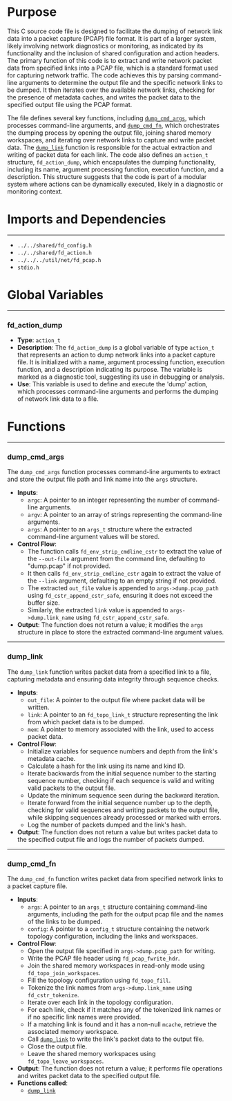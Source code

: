 # Purpose
This C source code file is designed to facilitate the dumping of network link data into a packet capture (PCAP) file format. It is part of a larger system, likely involving network diagnostics or monitoring, as indicated by its functionality and the inclusion of shared configuration and action headers. The primary function of this code is to extract and write network packet data from specified links into a PCAP file, which is a standard format used for capturing network traffic. The code achieves this by parsing command-line arguments to determine the output file and the specific network links to be dumped. It then iterates over the available network links, checking for the presence of metadata caches, and writes the packet data to the specified output file using the PCAP format.

The file defines several key functions, including [`dump_cmd_args`](#dump_cmd_args), which processes command-line arguments, and [`dump_cmd_fn`](#dump_cmd_fn), which orchestrates the dumping process by opening the output file, joining shared memory workspaces, and iterating over network links to capture and write packet data. The [`dump_link`](#dump_link) function is responsible for the actual extraction and writing of packet data for each link. The code also defines an `action_t` structure, `fd_action_dump`, which encapsulates the dumping functionality, including its name, argument processing function, execution function, and a description. This structure suggests that the code is part of a modular system where actions can be dynamically executed, likely in a diagnostic or monitoring context.
# Imports and Dependencies

---
- `../../shared/fd_config.h`
- `../../shared/fd_action.h`
- `../../../util/net/fd_pcap.h`
- `stdio.h`


# Global Variables

---
### fd\_action\_dump
- **Type**: `action_t`
- **Description**: The `fd_action_dump` is a global variable of type `action_t` that represents an action to dump network links into a packet capture file. It is initialized with a name, argument processing function, execution function, and a description indicating its purpose. The variable is marked as a diagnostic tool, suggesting its use in debugging or analysis.
- **Use**: This variable is used to define and execute the 'dump' action, which processes command-line arguments and performs the dumping of network link data to a file.


# Functions

---
### dump\_cmd\_args<!-- {{#callable:dump_cmd_args}} -->
The `dump_cmd_args` function processes command-line arguments to extract and store the output file path and link name into the `args` structure.
- **Inputs**:
    - `argc`: A pointer to an integer representing the number of command-line arguments.
    - `argv`: A pointer to an array of strings representing the command-line arguments.
    - `args`: A pointer to an `args_t` structure where the extracted command-line argument values will be stored.
- **Control Flow**:
    - The function calls `fd_env_strip_cmdline_cstr` to extract the value of the `--out-file` argument from the command line, defaulting to "dump.pcap" if not provided.
    - It then calls `fd_env_strip_cmdline_cstr` again to extract the value of the `--link` argument, defaulting to an empty string if not provided.
    - The extracted `out_file` value is appended to `args->dump.pcap_path` using `fd_cstr_append_cstr_safe`, ensuring it does not exceed the buffer size.
    - Similarly, the extracted `link` value is appended to `args->dump.link_name` using `fd_cstr_append_cstr_safe`.
- **Output**: The function does not return a value; it modifies the `args` structure in place to store the extracted command-line argument values.


---
### dump\_link<!-- {{#callable:dump_link}} -->
The `dump_link` function writes packet data from a specified link to a file, capturing metadata and ensuring data integrity through sequence checks.
- **Inputs**:
    - `out_file`: A pointer to the output file where packet data will be written.
    - `link`: A pointer to an `fd_topo_link_t` structure representing the link from which packet data is to be dumped.
    - `mem`: A pointer to memory associated with the link, used to access packet data.
- **Control Flow**:
    - Initialize variables for sequence numbers and depth from the link's metadata cache.
    - Calculate a hash for the link using its name and kind ID.
    - Iterate backwards from the initial sequence number to the starting sequence number, checking if each sequence is valid and writing valid packets to the output file.
    - Update the minimum sequence seen during the backward iteration.
    - Iterate forward from the initial sequence number up to the depth, checking for valid sequences and writing packets to the output file, while skipping sequences already processed or marked with errors.
    - Log the number of packets dumped and the link's hash.
- **Output**: The function does not return a value but writes packet data to the specified output file and logs the number of packets dumped.


---
### dump\_cmd\_fn<!-- {{#callable:dump_cmd_fn}} -->
The `dump_cmd_fn` function writes packet data from specified network links to a packet capture file.
- **Inputs**:
    - `args`: A pointer to an `args_t` structure containing command-line arguments, including the path for the output pcap file and the names of the links to be dumped.
    - `config`: A pointer to a `config_t` structure containing the network topology configuration, including the links and workspaces.
- **Control Flow**:
    - Open the output file specified in `args->dump.pcap_path` for writing.
    - Write the PCAP file header using `fd_pcap_fwrite_hdr`.
    - Join the shared memory workspaces in read-only mode using `fd_topo_join_workspaces`.
    - Fill the topology configuration using `fd_topo_fill`.
    - Tokenize the link names from `args->dump.link_name` using `fd_cstr_tokenize`.
    - Iterate over each link in the topology configuration.
    - For each link, check if it matches any of the tokenized link names or if no specific link names were provided.
    - If a matching link is found and it has a non-null `mcache`, retrieve the associated memory workspace.
    - Call [`dump_link`](#dump_link) to write the link's packet data to the output file.
    - Close the output file.
    - Leave the shared memory workspaces using `fd_topo_leave_workspaces`.
- **Output**: The function does not return a value; it performs file operations and writes packet data to the specified output file.
- **Functions called**:
    - [`dump_link`](#dump_link)


